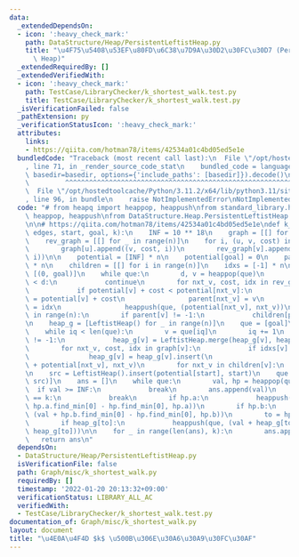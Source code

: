 ```yaml
---
data:
  _extendedDependsOn:
  - icon: ':heavy_check_mark:'
    path: DataStructure/Heap/PersistentLeftistHeap.py
    title: "\u4F75\u5408\u53EF\u80FD\u6C38\u7D9A\u30D2\u30FC\u30D7 (Persistent Leftist\
      \ Heap)"
  _extendedRequiredBy: []
  _extendedVerifiedWith:
  - icon: ':heavy_check_mark:'
    path: TestCase/LibraryChecker/k_shortest_walk.test.py
    title: TestCase/LibraryChecker/k_shortest_walk.test.py
  _isVerificationFailed: false
  _pathExtension: py
  _verificationStatusIcon: ':heavy_check_mark:'
  attributes:
    links:
    - https://qiita.com/hotman78/items/42534a01c4bd05ed5e1e
  bundledCode: "Traceback (most recent call last):\n  File \"/opt/hostedtoolcache/Python/3.11.2/x64/lib/python3.11/site-packages/onlinejudge_verify/documentation/build.py\"\
    , line 71, in _render_source_code_stat\n    bundled_code = language.bundle(stat.path,\
    \ basedir=basedir, options={'include_paths': [basedir]}).decode()\n          \
    \         ^^^^^^^^^^^^^^^^^^^^^^^^^^^^^^^^^^^^^^^^^^^^^^^^^^^^^^^^^^^^^^^^^^^^^^^^^^^^^^^^^\n\
    \  File \"/opt/hostedtoolcache/Python/3.11.2/x64/lib/python3.11/site-packages/onlinejudge_verify/languages/python.py\"\
    , line 96, in bundle\n    raise NotImplementedError\nNotImplementedError\n"
  code: "# from heapq import heappop, heappush\nfrom standard_library.heapq import\
    \ heappop, heappush\nfrom DataStructure.Heap.PersistentLeftistHeap import LeftistHeap\n\
    \n\n# https://qiita.com/hotman78/items/42534a01c4bd05ed5e1e\ndef k_shortest_walk(n,\
    \ edges, start, goal, k):\n    INF = 10 ** 18\n    graph = [[] for _ in range(n)]\n\
    \    rev_graph = [[] for _ in range(n)]\n    for i, (u, v, cost) in enumerate(edges):\n\
    \        graph[u].append((v, cost, i))\n        rev_graph[v].append((u, cost,\
    \ i))\n\n    potential = [INF] * n\n    potential[goal] = 0\n    parent = [-1]\
    \ * n\n    children = [[] for i in range(n)]\n    idxs = [-1] * n\n\n    que =\
    \ [(0, goal)]\n    while que:\n        d, v = heappop(que)\n        if potential[v]\
    \ < d:\n            continue\n        for nxt_v, cost, idx in rev_graph[v]:\n\
    \            if potential[v] + cost < potential[nxt_v]:\n                potential[nxt_v]\
    \ = potential[v] + cost\n                parent[nxt_v] = v\n                idxs[nxt_v]\
    \ = idx\n                heappush(que, (potential[nxt_v], nxt_v))\n\n    for v\
    \ in range(n):\n        if parent[v] != -1:\n            children[parent[v]].append(v)\n\
    \n    heap_g = [LeftistHeap() for _ in range(n)]\n    que = [goal]\n    iq = 0\n\
    \    while iq < len(que):\n        v = que[iq]\n        iq += 1\n        if parent[v]\
    \ != -1:\n            heap_g[v] = LeftistHeap.merge(heap_g[v], heap_g[parent[v]])\n\
    \        for nxt_v, cost, idx in graph[v]:\n            if idxs[v] != idx:\n \
    \               heap_g[v] = heap_g[v].insert(\n                    cost - potential[v]\
    \ + potential[nxt_v], nxt_v)\n        for nxt_v in children[v]:\n            que.append(nxt_v)\n\
    \n    src = LeftistHeap().insert(potential[start], start)\n    que = [(potential[start],\
    \ src)]\n    ans = []\n    while que:\n        val, hp = heappop(que)\n      \
    \  if val >= INF:\n            break\n        ans.append(val)\n        if len(ans)\
    \ == k:\n            break\n        if hp.a:\n            heappush(que, (val +\
    \ hp.a.find_min[0] - hp.find_min[0], hp.a))\n        if hp.b:\n            heappush(que,\
    \ (val + hp.b.find_min[0] - hp.find_min[0], hp.b))\n        to = hp.find_min[1]\n\
    \        if heap_g[to]:\n            heappush(que, (val + heap_g[to].find_min[0],\
    \ heap_g[to]))\n\n    for _ in range(len(ans), k):\n        ans.append(-1)\n \
    \   return ans\n"
  dependsOn:
  - DataStructure/Heap/PersistentLeftistHeap.py
  isVerificationFile: false
  path: Graph/misc/k_shortest_walk.py
  requiredBy: []
  timestamp: '2022-01-20 20:13:32+09:00'
  verificationStatus: LIBRARY_ALL_AC
  verifiedWith:
  - TestCase/LibraryChecker/k_shortest_walk.test.py
documentation_of: Graph/misc/k_shortest_walk.py
layout: document
title: "\u4E0A\u4F4D $k$ \u500B\u306E\u30A6\u30A9\u30FC\u30AF"
---
```

